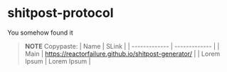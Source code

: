 # shitpost-protocol
You somehow found it
> **NOTE**
> Copypaste:
> | Name  | SLink |
| ------------- | ------------- |
| Main  | https://reactorfailure.github.io/shitpost-generator/  |
| Lorem Ipsum  | Lorem Ipsum  |
